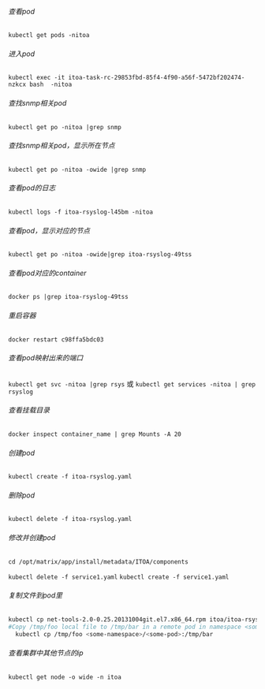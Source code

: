 ###### 查看pod

`kubectl get pods -nitoa`

###### 进入pod

`kubectl exec -it itoa-task-rc-29853fbd-85f4-4f90-a56f-5472bf202474-nzkcx bash  -nitoa`

###### 查找snmp相关pod

`kubectl get po -nitoa |grep snmp`

###### 查找snmp相关pod，显示所在节点

`kubectl get po -nitoa -owide |grep snmp`

###### 查看pod的日志

`kubectl logs -f itoa-rsyslog-l45bm -nitoa`

###### 查看pod，显示对应的节点

`kubectl get po -nitoa -owide|grep itoa-rsyslog-49tss`

###### 查看pod对应的container

`docker ps |grep itoa-rsyslog-49tss`

###### 重启容器

`docker restart c98ffa5bdc03`

###### 查看pod映射出来的端口

`kubectl get svc -nitoa |grep rsys`
或
`kubectl get services -nitoa | grep rsyslog`

###### 查看挂载目录

`docker inspect container_name | grep Mounts -A 20`

###### 创建pod

`kubectl create -f itoa-rsyslog.yaml`

###### 删除pod

`kubectl delete -f itoa-rsyslog.yaml`

###### 修改并创建pod

`cd /opt/matrix/app/install/metadata/ITOA/components`  

`kubectl delete -f service1.yaml`
`kubectl create -f service1.yaml` 

###### 复制文件到pod里

```bash
kubectl cp net-tools-2.0-0.25.20131004git.el7.x86_64.rpm itoa/itoa-rsyslog-6bc6c4fc8b-xrjjg:/packages
#Copy /tmp/foo local file to /tmp/bar in a remote pod in namespace <some-namespace>
  kubectl cp /tmp/foo <some-namespace>/<some-pod>:/tmp/bar
```

###### 查看集群中其他节点的ip

`kubectl get node -o wide -n itoa`










